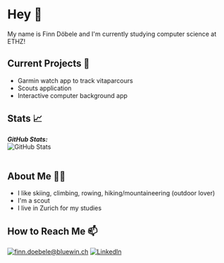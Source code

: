 # Hey 👋
My name is Finn Döbele and I'm currently studying computer science at ETHZ!

## Current Projects 🚀
- Garmin watch app to track vitaparcours
- Scouts application
- Interactive computer background app

## Stats 📈
<b><em>GitHub Stats:</em></b> <br/>
<img src="https://github-readme-streak-stats.herokuapp.com/?user=FinnPrivateGit" alt="GitHub Stats" /> <br/><br/>

## About Me 🙋‍♂️
- I like skiing, climbing, rowing, hiking/mountaineering (outdoor lover)
- I'm a scout
- I live in Zurich for my studies

## How to Reach Me 📫
<a href="mailto:finn.doebele@bluewin.ch">![finn.doebele@bluewin.ch](https://img.shields.io/badge/Gmail-D14836?style=for-the-badge&logo=gmail&logoColor=white)</a>
<a href="<https://www.linkedin.com/in/finn-d%C3%B6bele-741071294/>">![LinkedIn](https://img.shields.io/badge/LinkedIn-0077B5?style=for-the-badge&logo=linkedin&logoColor=white)</a>
